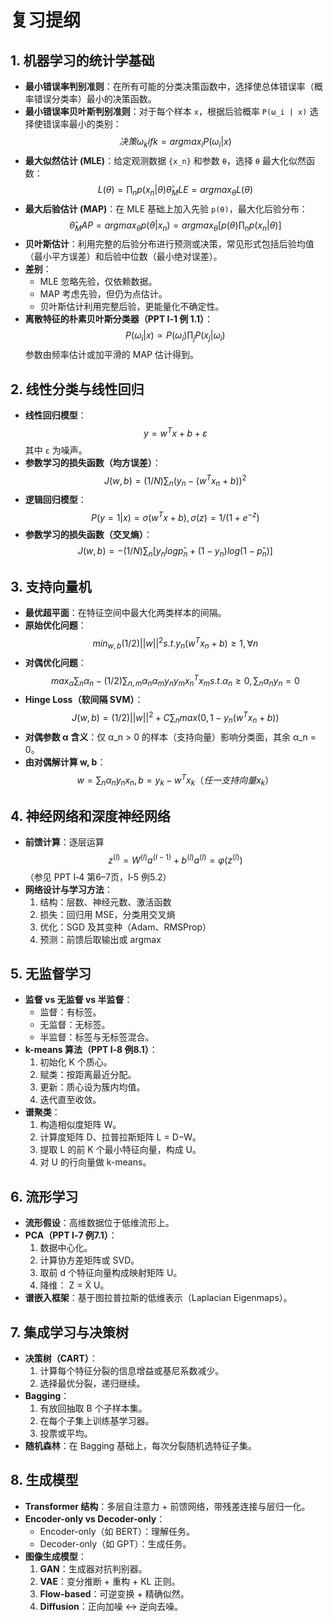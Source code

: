 # 复习提纲

## 1. 机器学习的统计学基础

- **最小错误率判别准则**：在所有可能的分类决策函数中，选择使总体错误率（概率错误分类率）最小的决策函数。
- **最小错误率贝叶斯判别准则**：对于每个样本 `x`，根据后验概率 `P(ω_i | x)` 选择使错误率最小的类别：
  $$
  决策 ω_k if k = argmax_i P(ω_i | x)
  $$
- **最大似然估计 (MLE)**：给定观测数据 `{x_n}` 和参数 `θ`，选择 `θ` 最大化似然函数：
  $$
  L(θ) = ∏_n p(x_n | θ)
  θ̂_MLE = argmax_θ L(θ)
  $$
- **最大后验估计 (MAP)**：在 MLE 基础上加入先验 `p(θ)`，最大化后验分布：
  $$
  θ̂_MAP = argmax_θ p(θ | {x_n}) = argmax_θ [p(θ) ∏_n p(x_n | θ)]
  $$
- **贝叶斯估计**：利用完整的后验分布进行预测或决策，常见形式包括后验均值（最小平方误差）和后验中位数（最小绝对误差）。
- **差别**：
  - MLE 忽略先验，仅依赖数据。
  - MAP 考虑先验，但仍为点估计。
  - 贝叶斯估计利用完整后验，更能量化不确定性。
- **离散特征的朴素贝叶斯分类器（PPT I‑1 例 1.1）**：
  $$
  P(ω_i | x) ∝ P(ω_i) ∏_j P(x_j | ω_i)
  $$
  参数由频率估计或加平滑的 MAP 估计得到。

## 2. 线性分类与线性回归

- **线性回归模型**：
  $$
  y = w^T x + b + ε
  $$
  其中 `ε` 为噪声。
- **参数学习的损失函数（均方误差）**：
  $$
  J(w,b) = (1/N) ∑_n (y_n - (w^T x_n + b))^2
  $$
- **逻辑回归模型**：
  $$
  P(y=1 | x) = σ(w^T x + b),  σ(z)=1/(1+e^{-z})
  $$
- **参数学习的损失函数（交叉熵）**：
  $$
  J(w,b) = - (1/N) ∑_n [y_n log p̂_n + (1-y_n) log (1-p̂_n)]
  $$

## 3. 支持向量机

- **最优超平面**：在特征空间中最大化两类样本的间隔。
- **原始优化问题**：
  $$
  min_{w,b}  (1/2) ||w||^2
  s.t.  y_n(w^T x_n + b) ≥ 1, ∀n
  $$
- **对偶优化问题**：
  $$
  max_α ∑_n α_n - (1/2) ∑_{n,m} α_n α_m y_n y_m x_n^T x_m
  s.t. α_n ≥ 0, ∑_n α_n y_n = 0
  $$
- **Hinge Loss（软间隔 SVM）**：
  $$
  J(w,b) = (1/2)||w||^2 + C ∑_n max(0, 1 - y_n(w^T x_n + b))
  $$
- **对偶参数 α 含义**：仅 α\_n > 0 的样本（支持向量）影响分类面，其余 α\_n = 0。
- **由对偶解计算 w, b**：
  $$
  w = ∑_n α_n y_n x_n,
  b = y_k - w^T x_k  （任一支持向量 x_k）
  $$

## 4. 神经网络和深度神经网络

- **前馈计算**：逐层运算
  $$
  z^(l) = W^(l) a^(l−1) + b^(l)
  a^(l) = φ(z^(l))
  $$
  （参见 PPT I‑4 第6–7页，I‑5 例5.2）
- **网络设计与学习方法**：
  1. 结构：层数、神经元数、激活函数
  2. 损失：回归用 MSE，分类用交叉熵
  3. 优化：SGD 及其变种（Adam、RMSProp）
  4. 预测：前馈后取输出或 argmax

## 5. 无监督学习

- **监督 vs 无监督 vs 半监督**：
  - 监督：有标签。
  - 无监督：无标签。
  - 半监督：标签与无标签混合。
- **k-means 算法（PPT I‑8 例8.1）**：
  1. 初始化 K 个质心。
  2. 赋类：按距离最近分配。
  3. 更新：质心设为簇内均值。
  4. 迭代直至收敛。
- **谱聚类**：
  1. 构造相似度矩阵 W。
  2. 计算度矩阵 D、拉普拉斯矩阵 L = D−W。
  3. 提取 L 的前 K 个最小特征向量，构成 U。
  4. 对 U 的行向量做 k-means。

## 6. 流形学习

- **流形假设**：高维数据位于低维流形上。
- **PCA（PPT I‑7 例7.1）**：
  1. 数据中心化。
  2. 计算协方差矩阵或 SVD。
  3. 取前 d 个特征向量构成映射矩阵 U。
  4. 降维： Z = X̃ U。
- **谱嵌入框架**：基于图拉普拉斯的低维表示（Laplacian Eigenmaps）。

## 7. 集成学习与决策树

- **决策树（CART）**：
  1. 计算每个特征分裂的信息增益或基尼系数减少。
  2. 选择最优分裂，递归继续。
- **Bagging**：
  1. 有放回抽取 B 个子样本集。
  2. 在每个子集上训练基学习器。
  3. 投票或平均。
- **随机森林**：在 Bagging 基础上，每次分裂随机选特征子集。

## 8. 生成模型

- **Transformer 结构**：多层自注意力 + 前馈网络，带残差连接与层归一化。
- **Encoder-only vs Decoder-only**：
  - Encoder-only（如 BERT）：理解任务。
  - Decoder-only（如 GPT）：生成任务。
- **图像生成模型**：
  1. **GAN**：生成器对抗判别器。
  2. **VAE**：变分推断 + 重构 + KL 正则。
  3. **Flow-based**：可逆变换 + 精确似然。
  4. **Diffusion**：正向加噪 ↔ 逆向去噪。


